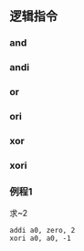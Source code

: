 ## 逻辑指令

### and

### andi

### or

### ori

### xor

### xori

### 例程1

求~2
```assembly
addi a0, zero, 2
xori a0, a0, -1
```
